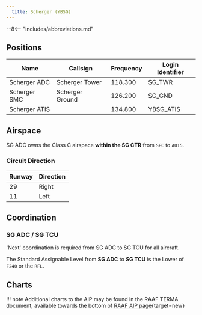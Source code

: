 ```yaml
---
  title: Scherger (YBSG)
---
```


--8<-- "includes/abbreviations.md"

## Positions

| Name               | Callsign       | Frequency        | Login Identifier              |
| ------------------ | -------------- | ---------------- | --------------------------------------|
| Scherger ADC    | Scherger Tower  | 118.300         | SG_TWR        |
| Scherger SMC    | Scherger Ground  | 126.200      | SG_GND        |
| Scherger ATIS    |   | 134.800         | YBSG_ATIS       |

## Airspace

SG ADC owns the Class C airspace **within the SG CTR** from `SFC` to `A015`.

### Circuit Direction

| Runway | Direction |
| ------ | ----------|
| 29     | Right  |
| 11     | Left |

## Coordination
### SG ADC / SG TCU

'Next' coordination is required from SG ADC to SG TCU for all aircraft.

The Standard Assignable Level from  **SG ADC** to **SG TCU** is the Lower of `F240` or the `RFL`.

## Charts
!!! note
    Additional charts to the AIP may be found in the RAAF TERMA document, available towards the bottom of [RAAF AIP page](https://ais-af.airforce.gov.au/australian-aip){target=new}


